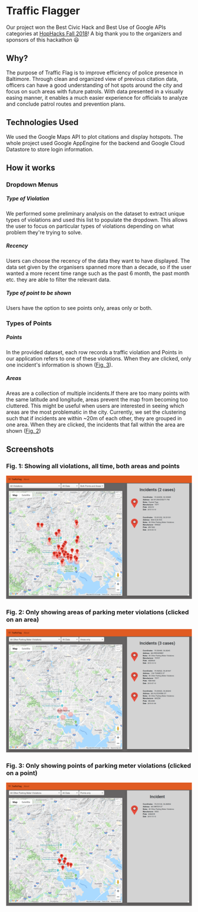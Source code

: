 # Traffic Flagger 

Our project won the Best Civic Hack and Best Use of Google APIs categories at [HopHacks Fall 2018](https://www.hackerearth.com/challenges/hackathon/hophacks-fall-2018/)! A big thank you to the organizers and sponsors of this hackathon :smiley:

## Why?
The purpose of Traffic Flag is to improve efficiency of police presence in Baltimore. Through clean and organized view of previous citation data, officers can have a good understanding of hot spots around the city and focus on such areas with future patrols. With data presented in a visually easing manner, it enables a much easier experience for officials to analyze and conclude patrol routes and prevention plans.

## Technologies Used
We used the Google Maps API to plot citations and display hotspots. The whole project used Google AppEngine for the backend and Google Cloud Datastore to store login information. 

## How it works

### Dropdown Menus

##### Type of Violation
We performed some preliminary analysis on the dataset to extract unique types of violations and used this list to populate the dropdown. This allows the user to focus on particular types of violations depending on what problem they're trying to solve. 

##### Recency
Users can choose the recency of the data they want to have displayed. The data set given by the organisers spanned more than a decade, so if the user wanted a more recent time range such as the past 6 month, the past month etc. they are able to filter the relevant data.


##### Type of point to be shown
Users have the option to see points only, areas only or both. 

### Types of Points

##### Points
In the provided dataset, each row records a traffic violation and Points in our application refers to one of these violations. When they are clicked, only one incident's information is shown ([Fig. 3](#user-content-fig-3-only-showing-points-of-parking-meter-violations)).

##### Areas
Areas are a collection of multiple incidents.If there are too many points with the same latitude and longitude, areas prevent the map from becoming too cluttered. This might be useful when users are interested in seeing which areas are the most problematic in the city. Currently, we set the clustering such that if incidents are within \~20m of each other, they are grouped in one area. When they are clicked, the incidents that fall within the area are shown ([Fig. 2](user-content-fig-2-only-showing-areas-of-parking-meter-violations))

## Screenshots 

### Fig. 1: Showing all violations, all time, both areas and points
![](screenshots/ss1.png)

### Fig. 2: Only showing areas of parking meter violations (clicked on an area)

![](screenshots/ss2.png)

### Fig. 3: Only showing points of parking meter violations (clicked on a point)
![](screenshots/ss3.png)


